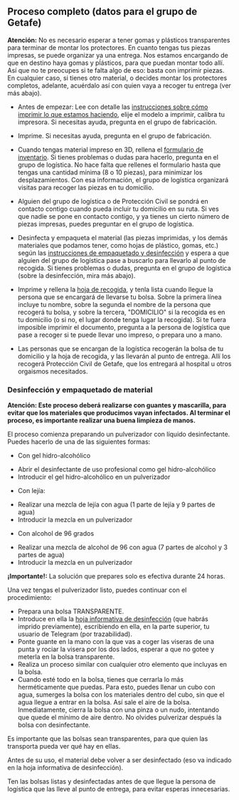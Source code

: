 ## <a>Proceso completo (datos para el grupo de Getafe)</a>

**Atención:** No es necesario esperar a tener gomas y plásticos transparentes para terminar de montar los protectores. En cuanto tengas tus piezas impresas, se puede organizar ya una entrega. Nos estamos encargando de que en destino haya gomas y pĺásticos, para que puedan montar todo allí. Así que no te preocupes si te falta algo de eso: basta con imprimir piezas. En cualquier caso, si tienes otro material, o decides montar los protectores completos, adelante, acuérdalo así con quien vaya a recoger tu entrega (ver más abajo).

* Antes de empezar: Lee con detalle las [instrucciones sobre cómo imprimir lo que estamos haciendo](#haciendo), elije el modelo a imprimir, calibra tu impresora. Si necesitas ayuda, pregunta en el grupo de fabricación.

* Imprime. Si necesitas ayuda, pregunta en el grupo de fabricación.

* Cuando tengas material impreso en 3D, rellena el [formulario de inventario](https://forms.gle/Ha7NGzjznJ6fj2t9A). Si tienes problemas o dudas para hacerlo, pregunta en el grupo de logística. No hace falta que rellenes el formulario hasta que tengas una cantidad mínima (8 o 10 piezas), para minimizar los desplazamientos. Con esa información, el grupo de logística organizará visitas para recoger las piezas en tu domicilio.

* Alguien del grupo de logística o de Protección Civil se pondrá en contacto contigo cuando pueda incluir tu domicilio en su ruta. Si ves que nadie se pone en contacto contigo, y ya tienes un cierto número de piezas impresas, puedes preguntar en el grupo de logística.

* Desinfecta y empaqueta el material (las piezas imprimidas, y los demás materiales que podamos tener, como hojas de plástico, gomas, etc.) según las [instrucciones de empaquetado y desinfección](#desinfeccion) y espera a que alguien del grupo de logística pase a buscarlo para llevarlo al punto de recogida. Si tienes problemas o dudas, pregunta en el grupo de logística (sobre la desinfección, mira más abajo).

* Imprime y rellena la [hoja de recogida](PROTOCOLO_ACTUACION_ENTREGA_V2.pdf), y tenla lista cuando llegue la persona que se encargará de llevarse tu bolsa. Sobre la primera línea incluye tu nombre, sobre la segunda el nombre de la persona que recogerá tu bolsa, y sobre la tercera, "DOMICILIO" si la recogida es en tu domicilio (o si no, el lugar donde tenga lugar la recogida). Si te fuera imposible imprimir el documento, pregunta a la persona de logística que pase a recoger si te puede llevar uno impreso, o prepara uno a mano.

* Las personas que se encargan de la logística recogerán la bolsa de tu domicilio y la hoja de recogida, y las llevarán al punto de entrega. Allí los recogerá Protección Civil de Getafe, que los entregará al hospital u otros orgaismos necesitados.

### <a name="desinfeccion">Desinfección y empaquetado de material</a>

**Atención: Este proceso deberá realizarse con guantes y mascarilla, para evitar que los materiales que producimos vayan infectados. Al terminar el proceso, es importante realizar una buena limpieza de manos.**

El proceso comienza preparando un pulverizador con líquido desinfectante. Puedes hacerlo de una de las siguientes formas:

* Con gel hidro-alcohólico

- Abrir el desinfectante de uso profesional como gel hidro-alcohólico
- Introducir el gel hidro-alcohólico en un pulverizador

* Con lejía:

- Realizar una mezcla de lejía con agua (1 parte de lejía y 9 partes de agua)
- Introducir la mezcla en un pulverizador

* Con alcohol de 96 grados

- Realizar una mezcla de alcohol de 96 con agua (7 partes de alcohol y 3 partes de agua)
- Introducir la mezcla en un pulverizador

**¡Importante!:** La solución que prepares solo es efectiva durante 24 horas.

Una vez tengas el pulverizador listo, puedes continuar con el procedimiento:

* Prepara una bolsa TRANSPARENTE.
* Introduce en ella la [hoja informativa de desinfección](DESINFECCION.pdf) (que habrás imprido previamente), escribiendo en ella, en la parte superior, tu usuario de Telegram (por trazabilidad).
* Ponte guante en la mano con la que vas a coger las viseras de una punta y rociar la visera por los dos lados, esperar a que no gotee y meterla en la bolsa transparente.
* Realiza un proceso similar con cualquier otro elemento que incluyas en la bolsa.
* Cuando esté todo en la bolsa, tienes que cerrarla lo más herméticamente que puedas. Para esto, puedes llenar un cubo con agua, sumerges la bolsa con los materiales dentro del cubo, sin que el agua llegue a entrar en la bolsa. Así sale el aire de la bolsa. Inmediatamente, cierra la bolsa con una pinza o un nudo, intentando que quede el mínimo de aire dentro. No olvides pulverizar después la bolsa con desinfectante.

Es importante que las bolsas sean transparentes, para que quien las transporta pueda ver qué hay en ellas.

Antes de su uso, el material debe volver a ser desinfectado (eso va indicado en la hoja informativa de desinfección).

Ten las bolsas listas y desinfectadas antes de que llegue la persona de logística que las lleve al punto de entrega, para evitar esperas innecesarias.
